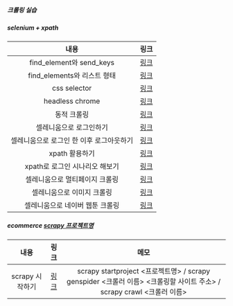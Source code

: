 ##### 크롤링 실습

##### selenium + xpath
|내용|링크|
|:-------------------:|:-------------:|
|find_element와 send_keys|[링크](https://github.com/Jin409/crawling/blob/master/1st.py)|
|find_elements와 리스트 형태|[링크](https://github.com/Jin409/crawling/blob/master/2nd.py)|
|css selector|[링크](https://github.com/Jin409/crawling/blob/master/3rd.py)|
|headless chrome|[링크](https://github.com/Jin409/crawling/blob/master/4th.py)|
|동적 크롤링|[링크](https://github.com/Jin409/crawling/blob/master/5th.py)|
|셀레니움으로 로그인하기|[링크](https://github.com/Jin409/crawling/blob/master/6th.py)|
|셀레니움으로 로그인 한 이후 로그아웃하기|[링크](https://github.com/Jin409/crawling/blob/master/7th.py)|
|xpath 활용하기|[링크](https://github.com/Jin409/crawling/blob/master/8th.py)|
|xpath로 로그인 시나리오 해보기|[링크](https://github.com/Jin409/crawling/blob/master/9th.py)|
|셀레니움으로 멀티페이지 크롤링|[링크](https://github.com/Jin409/crawling/blob/master/10th.py)|
|셀레니움으로 이미지 크롤링|[링크](https://github.com/Jin409/crawling/blob/master/11th.py)|
|셀레니움으로 네이버 웹툰 크롤링|[링크](https://github.com/Jin409/crawling/commit/d31e1b87dc120b63fdf95089a49b4bb00d68d2fc)|

##### ecommerce [scrapy 프로젝트명](https://github.com/Jin409/crawling/tree/master/ecommerce)
|내용|링크|메모|
|:-------------:|:-----:|:-----:|
|scrapy 시작하기 |[링크](https://github.com/Jin409/crawling/tree/master/ecommerce)| scrapy startproject <프로젝트명> / scrapy genspider <크롤러 이름> <크롤링할 사이트 주소> / scrapy crawl <크롤러 이름>|

